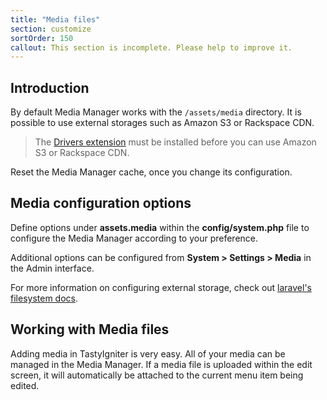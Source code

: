 ```yaml
---
title: "Media files"
section: customize
sortOrder: 150
callout: This section is incomplete. Please help to improve it.
---
```


## Introduction

By default Media Manager works with the `/assets/media` directory. It is possible to use external storages such as Amazon S3 or Rackspace CDN.

> The [Drivers extension](http://tastyigniter.com/marketplace/item/igniter-drivers) must be installed before you can use Amazon S3 or Rackspace CDN.

Reset the Media Manager cache, once you change its configuration.

## Media configuration options

Define options under **assets.media** within the **config/system.php** file to configure the Media Manager according to your preference. 

Additional options can be configured from **System > Settings > Media** in the Admin interface.

For more information on configuring external storage, check out [laravel's filesystem docs](https://laravel.com/docs/filesystem#configuration).

## Working with Media files

Adding media in TastyIgniter is very easy. All of your media can be managed in the Media Manager. If a media file is uploaded within the edit screen, it will automatically be attached to the current menu item being edited. 